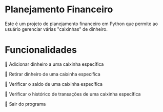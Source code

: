 # Planejamento Financeiro 

  Este é um projeto de planejamento financeiro em Python que permite ao usuário gerenciar várias "caixinhas" de dinheiro.

# Funcionalidades

📌 Adicionar dinheiro a uma caixinha específica

📌 Retirar dinheiro de uma caixinha específica

📌 Verificar o saldo de uma caixinha específica

📌 Verificar o histórico de transações de uma caixinha específica

📌 Sair do programa
